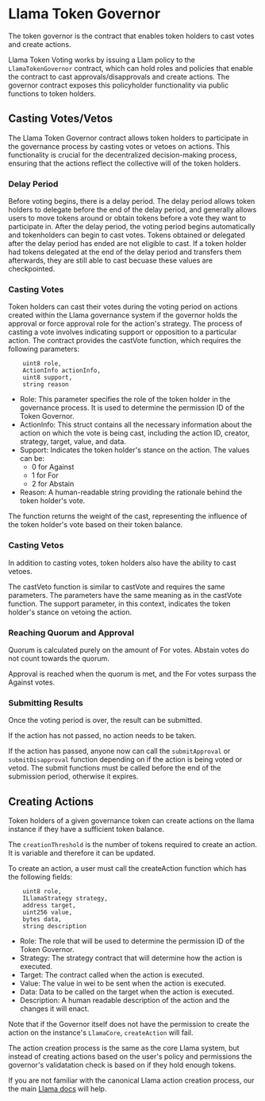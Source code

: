 # Llama Token Governor

The token governor is the contract that enables token holders to cast votes and create actions.

Llama Token Voting works by issuing a Llam policy to the `LlamaTokenGovernor` contract, which can hold roles and policies that enable the contract to cast approvals/disapprovals and create actions. The governor contract exposes this policyholder functionality via public functions to token holders.

## Casting Votes/Vetos

The Llama Token Governor contract allows token holders to participate in the governance process by casting votes or vetoes on actions. This functionality is crucial for the decentralized decision-making process, ensuring that the actions reflect the collective will of the token holders.

### Delay Period

Before voting begins, there is a delay period. The delay period allows token holders to delegate before the end of the delay period, and generally allows users to move tokens around or obtain tokens before a vote they want to participate in. After the delay period, the voting period begins automatically and tokenholders can begin to cast votes. Tokens obtained or delegated after the delay period has ended are not eligible to cast. If a token holder had tokens delegated at the end of the delay period and transfers them afterwards, they are still able to cast becuase these values are checkpointed.

### Casting Votes

Token holders can cast their votes during the voting period on actions created within the Llama governance system if the governor holds the approval or force approval role for the action's strategy. The process of casting a vote involves indicating support or opposition to a particular action. The contract provides the castVote function, which requires the following parameters:

```solidity
    uint8 role,
    ActionInfo actionInfo,
    uint8 support,
    string reason
```

- Role: This parameter specifies the role of the token holder in the governance process. It is used to determine the permission ID of the Token Governor.
- ActionInfo: This struct contains all the necessary information about the action on which the vote is being cast, including the action ID, creator, strategy, target, value, and data.
- Support: Indicates the token holder's stance on the action. The values can be:
  - 0 for Against
  - 1 for For
  - 2 for Abstain
- Reason: A human-readable string providing the rationale behind the token holder's vote.

The function returns the weight of the cast, representing the influence of the token holder's vote based on their token balance.

### Casting Vetos

In addition to casting votes, token holders also have the ability to cast vetoes.

The castVeto function is similar to castVote and requires the same parameters. The parameters have the same meaning as in the castVote function. The support parameter, in this context, indicates the token holder's stance on vetoing the action.

### Reaching Quorum and Approval

Quorum is calculated purely on the amount of For votes. Abstain votes do not count towards the quorum.

Approval is reached when the quorum is met, and the For votes surpass the Against votes.

### Submitting Results

Once the voting period is over, the result can be submitted.

If the action has not passed, no action needs to be taken.

If the action has passed, anyone now can call the `submitApproval` or `submitDisapproval` function depending on if the action is being voted or vetod. The submit functions must be called before the end of the submission period, otherwise it expires.

## Creating Actions

Token holders of a given governance token can create actions on the llama instance if they have a sufficient token balance.

The `creationThreshold` is the number of tokens required to create an action. It is variable and therefore it can be updated.

To create an action, a user must call the createAction function which has the following fields:

```solidity
    uint8 role,
    ILlamaStrategy strategy,
    address target,
    uint256 value,
    bytes data,
    string description
```

- Role: The role that will be used to determine the permission ID of the Token Governor.
- Strategy: The strategy contract that will determine how the action is executed.
- Target: The contract called when the action is executed.
- Value: The value in wei to be sent when the action is executed.
- Data: Data to be called on the target when the action is executed.
- Description: A human readable description of the action and the changes it will enact.

Note that if the Governor itself does not have the permission to create the action on the instance's `LlamaCore`, `createAction` will fail.
  
The action creation process is the same as the core Llama system, but instead of creating actions based on the user's policy and permissions the governor's validatation check is based on if they hold enough tokens.

If you are not familiar with the canonical Llama action creation process, our the main [Llama docs](https://github.com/llamaxyz/llama/tree/main/docs) will help.
